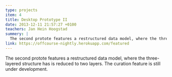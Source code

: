 ```yaml
---
type: projects
item: 4
title: Desktop Prototype II
date: 2013-12-11 21:57:27 +0100
teachers: Jan Hein Hoogstad
summery: | 
  The second protote features a restructured data model, where the three-layered structure has is reduced to two layers. The curation feature is still under development.
link: https://offcourse-nightly.herokuapp.com/featured
---
```

The second protote features a restructured data model, where the three-layered structure has is reduced to two layers. The curation feature is still under development.